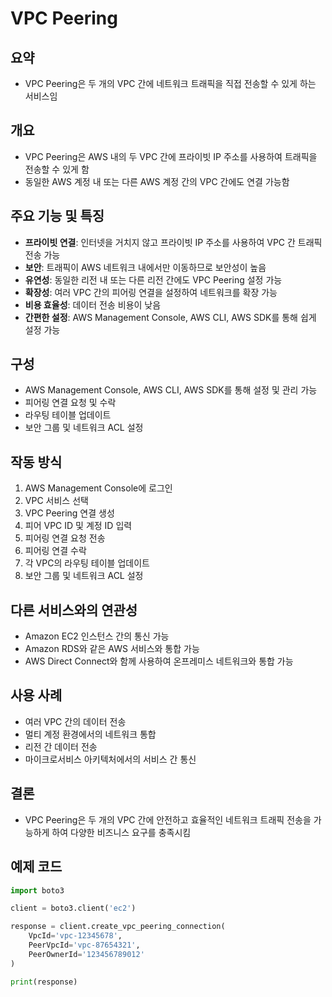 # VPC Peering

## 요약
- VPC Peering은 두 개의 VPC 간에 네트워크 트래픽을 직접 전송할 수 있게 하는 서비스임

## 개요
- VPC Peering은 AWS 내의 두 VPC 간에 프라이빗 IP 주소를 사용하여 트래픽을 전송할 수 있게 함
- 동일한 AWS 계정 내 또는 다른 AWS 계정 간의 VPC 간에도 연결 가능함

## 주요 기능 및 특징
- **프라이빗 연결**: 인터넷을 거치지 않고 프라이빗 IP 주소를 사용하여 VPC 간 트래픽 전송 가능
- **보안**: 트래픽이 AWS 네트워크 내에서만 이동하므로 보안성이 높음
- **유연성**: 동일한 리전 내 또는 다른 리전 간에도 VPC Peering 설정 가능
- **확장성**: 여러 VPC 간의 피어링 연결을 설정하여 네트워크를 확장 가능
- **비용 효율성**: 데이터 전송 비용이 낮음
- **간편한 설정**: AWS Management Console, AWS CLI, AWS SDK를 통해 쉽게 설정 가능

## 구성
- AWS Management Console, AWS CLI, AWS SDK를 통해 설정 및 관리 가능
- 피어링 연결 요청 및 수락
- 라우팅 테이블 업데이트
- 보안 그룹 및 네트워크 ACL 설정

## 작동 방식
1. AWS Management Console에 로그인
2. VPC 서비스 선택
3. VPC Peering 연결 생성
4. 피어 VPC ID 및 계정 ID 입력
5. 피어링 연결 요청 전송
6. 피어링 연결 수락
7. 각 VPC의 라우팅 테이블 업데이트
8. 보안 그룹 및 네트워크 ACL 설정

## 다른 서비스와의 연관성
- Amazon EC2 인스턴스 간의 통신 가능
- Amazon RDS와 같은 AWS 서비스와 통합 가능
- AWS Direct Connect와 함께 사용하여 온프레미스 네트워크와 통합 가능

## 사용 사례
- 여러 VPC 간의 데이터 전송
- 멀티 계정 환경에서의 네트워크 통합
- 리전 간 데이터 전송
- 마이크로서비스 아키텍처에서의 서비스 간 통신

## 결론
- VPC Peering은 두 개의 VPC 간에 안전하고 효율적인 네트워크 트래픽 전송을 가능하게 하여 다양한 비즈니스 요구를 충족시킴

## 예제 코드
```python
import boto3

client = boto3.client('ec2')

response = client.create_vpc_peering_connection(
    VpcId='vpc-12345678',
    PeerVpcId='vpc-87654321',
    PeerOwnerId='123456789012'
)

print(response)
```